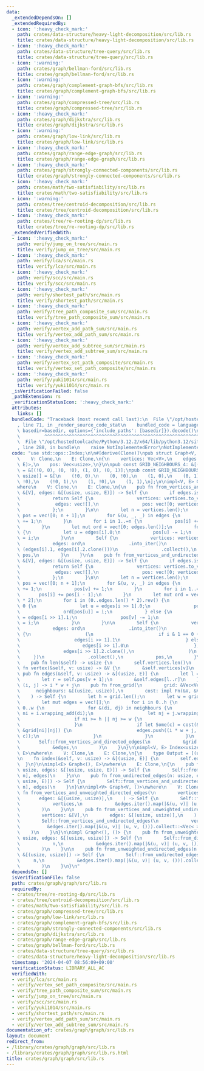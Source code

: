 ```yaml
---
data:
  _extendedDependsOn: []
  _extendedRequiredBy:
  - icon: ':heavy_check_mark:'
    path: crates/data-structure/heavy-light-decomposition/src/lib.rs
    title: crates/data-structure/heavy-light-decomposition/src/lib.rs
  - icon: ':heavy_check_mark:'
    path: crates/data-structure/tree-query/src/lib.rs
    title: crates/data-structure/tree-query/src/lib.rs
  - icon: ':warning:'
    path: crates/graph/bellman-ford/src/lib.rs
    title: crates/graph/bellman-ford/src/lib.rs
  - icon: ':warning:'
    path: crates/graph/complement-graph-bfs/src/lib.rs
    title: crates/graph/complement-graph-bfs/src/lib.rs
  - icon: ':warning:'
    path: crates/graph/compressed-tree/src/lib.rs
    title: crates/graph/compressed-tree/src/lib.rs
  - icon: ':heavy_check_mark:'
    path: crates/graph/dijkstra/src/lib.rs
    title: crates/graph/dijkstra/src/lib.rs
  - icon: ':warning:'
    path: crates/graph/low-link/src/lib.rs
    title: crates/graph/low-link/src/lib.rs
  - icon: ':heavy_check_mark:'
    path: crates/graph/range-edge-graph/src/lib.rs
    title: crates/graph/range-edge-graph/src/lib.rs
  - icon: ':heavy_check_mark:'
    path: crates/graph/strongly-connected-components/src/lib.rs
    title: crates/graph/strongly-connected-components/src/lib.rs
  - icon: ':heavy_check_mark:'
    path: crates/math/two-satisfiability/src/lib.rs
    title: crates/math/two-satisfiability/src/lib.rs
  - icon: ':warning:'
    path: crates/tree/centroid-decomposition/src/lib.rs
    title: crates/tree/centroid-decomposition/src/lib.rs
  - icon: ':heavy_check_mark:'
    path: crates/tree/re-rooting-dp/src/lib.rs
    title: crates/tree/re-rooting-dp/src/lib.rs
  _extendedVerifiedWith:
  - icon: ':heavy_check_mark:'
    path: verify/jump_on_tree/src/main.rs
    title: verify/jump_on_tree/src/main.rs
  - icon: ':heavy_check_mark:'
    path: verify/lca/src/main.rs
    title: verify/lca/src/main.rs
  - icon: ':heavy_check_mark:'
    path: verify/scc/src/main.rs
    title: verify/scc/src/main.rs
  - icon: ':heavy_check_mark:'
    path: verify/shortest_path/src/main.rs
    title: verify/shortest_path/src/main.rs
  - icon: ':heavy_check_mark:'
    path: verify/tree_path_composite_sum/src/main.rs
    title: verify/tree_path_composite_sum/src/main.rs
  - icon: ':heavy_check_mark:'
    path: verify/vertex_add_path_sum/src/main.rs
    title: verify/vertex_add_path_sum/src/main.rs
  - icon: ':heavy_check_mark:'
    path: verify/vertex_add_subtree_sum/src/main.rs
    title: verify/vertex_add_subtree_sum/src/main.rs
  - icon: ':heavy_check_mark:'
    path: verify/vertex_set_path_composite/src/main.rs
    title: verify/vertex_set_path_composite/src/main.rs
  - icon: ':heavy_check_mark:'
    path: verify/yuki1014/src/main.rs
    title: verify/yuki1014/src/main.rs
  _isVerificationFailed: false
  _pathExtension: rs
  _verificationStatusIcon: ':heavy_check_mark:'
  attributes:
    links: []
  bundledCode: "Traceback (most recent call last):\n  File \"/opt/hostedtoolcache/Python/3.12.2/x64/lib/python3.12/site-packages/onlinejudge_verify/documentation/build.py\"\
    , line 71, in _render_source_code_stat\n    bundled_code = language.bundle(stat.path,\
    \ basedir=basedir, options={'include_paths': [basedir]}).decode()\n          \
    \         ^^^^^^^^^^^^^^^^^^^^^^^^^^^^^^^^^^^^^^^^^^^^^^^^^^^^^^^^^^^^^^^^^^^^^^^^^^^^^^^^^\n\
    \  File \"/opt/hostedtoolcache/Python/3.12.2/x64/lib/python3.12/site-packages/onlinejudge_verify/languages/rust.py\"\
    , line 288, in bundle\n    raise NotImplementedError\nNotImplementedError\n"
  code: "use std::ops::Index;\n\n#[derive(Clone)]\npub struct Graph<V, E>\nwhere\n\
    \    V: Clone,\n    E: Clone,\n{\n    vertices: Vec<V>,\n    edges: Vec<(usize,\
    \ E)>,\n    pos: Vec<usize>,\n}\n\npub const GRID_NEIGHBOURS_4: &[(usize, usize)]\
    \ = &[(!0, 0), (0, !0), (1, 0), (0, 1)];\npub const GRID_NEIGHBOURS_8: &[(usize,\
    \ usize)] = &[\n    (!0, 0),\n    (0, !0),\n    (1, 0),\n    (0, 1),\n    (!0,\
    \ !0),\n    (!0, 1),\n    (1, !0),\n    (1, 1),\n];\n\nimpl<V, E> Graph<V, E>\n\
    where\n    V: Clone,\n    E: Clone,\n{\n    pub fn from_vertices_and_directed_edges(vertices:\
    \ &[V], edges: &[(usize, usize, E)]) -> Self {\n        if edges.is_empty() {\n\
    \            return Self {\n                vertices: vertices.to_vec(),\n   \
    \             edges: vec![],\n                pos: vec![0; vertices.len() + 1],\n\
    \            };\n        }\n\n        let n = vertices.len();\n        let mut\
    \ pos = vec![0; n + 1];\n        for &(u, _, _) in edges {\n            pos[u]\
    \ += 1;\n        }\n        for i in 1..=n {\n            pos[i] += pos[i - 1];\n\
    \        }\n        let mut ord = vec![0; edges.len()];\n        for i in (0..edges.len()).rev()\
    \ {\n            let u = edges[i].0;\n            pos[u] -= 1;\n            ord[pos[u]]\
    \ = i;\n        }\n\n        Self {\n            vertices: vertices.to_vec(),\n\
    \            edges: ord\n                .into_iter()\n                .map(|i|\
    \ (edges[i].1, edges[i].2.clone()))\n                .collect(),\n           \
    \ pos,\n        }\n    }\n\n    pub fn from_vertices_and_undirected_edges(vertices:\
    \ &[V], edges: &[(usize, usize, E)]) -> Self {\n        if edges.is_empty() {\n\
    \            return Self {\n                vertices: vertices.to_vec(),\n   \
    \             edges: vec![],\n                pos: vec![0; vertices.len() + 1],\n\
    \            };\n        }\n\n        let n = vertices.len();\n        let mut\
    \ pos = vec![0; n + 1];\n        for &(u, v, _) in edges {\n            pos[u]\
    \ += 1;\n            pos[v] += 1;\n        }\n        for i in 1..=n {\n     \
    \       pos[i] += pos[i - 1];\n        }\n        let mut ord = vec![0; edges.len()\
    \ * 2];\n        for i in (0..edges.len() * 2).rev() {\n            if i & 1 ==\
    \ 0 {\n                let u = edges[i >> 1].0;\n                pos[u] -= 1;\n\
    \                ord[pos[u]] = i;\n            } else {\n                let v\
    \ = edges[i >> 1].1;\n                pos[v] -= 1;\n                ord[pos[v]]\
    \ = i;\n            }\n        }\n\n        Self {\n            vertices: vertices.to_vec(),\n\
    \            edges: ord\n                .into_iter()\n                .map(|i|\
    \ {\n                    (\n                        if i & 1 == 0 {\n        \
    \                    edges[i >> 1].1\n                        } else {\n     \
    \                       edges[i >> 1].0\n                        },\n        \
    \                edges[i >> 1].2.clone(),\n                    )\n           \
    \     })\n                .collect(),\n            pos,\n        }\n    }\n\n\
    \    pub fn len(&self) -> usize {\n        self.vertices.len()\n    }\n\n    pub\
    \ fn vertex(&self, v: usize) -> &V {\n        &self.vertices[v]\n    }\n\n   \
    \ pub fn edges(&self, v: usize) -> &[(usize, E)] {\n        let l = self.pos[v];\n\
    \        let r = self.pos[v + 1];\n        &self.edges[l..r]\n    }\n\n    ///\
    \ (i, j) -> i * w + j\n    pub fn from_grid(\n        grid: &Vec<Vec<V>>,\n  \
    \      neighbours: &[(usize, usize)],\n        cost: impl Fn(&V, &V) -> Option<E>,\n\
    \    ) -> Self {\n        let h = grid.len();\n        let w = grid[0].len();\n\
    \        let mut edges = vec![];\n        for i in 0..h {\n            for j in\
    \ 0..w {\n                for &(di, dj) in neighbours {\n                    let\
    \ ni = i.wrapping_add(di);\n                    let nj = j.wrapping_add(dj);\n\
    \                    if ni >= h || nj >= w {\n                        continue;\n\
    \                    }\n                    if let Some(c) = cost(&grid[i][j],\
    \ &grid[ni][nj]) {\n                        edges.push((i * w + j, ni * w + nj,\
    \ c));\n                    }\n                }\n            }\n        }\n \
    \       Self::from_vertices_and_directed_edges(\n            &grid.into_iter().flatten().cloned().collect::<Vec<_>>(),\n\
    \            &edges,\n        )\n    }\n}\n\nimpl<V, E> Index<usize> for Graph<V,\
    \ E>\nwhere\n    V: Clone,\n    E: Clone,\n{\n    type Output = [(usize, E)];\n\
    \n    fn index(&self, v: usize) -> &[(usize, E)] {\n        self.edges(v)\n  \
    \  }\n}\n\nimpl<E> Graph<(), E>\nwhere\n    E: Clone,\n{\n    pub fn from_directed_edges(n:\
    \ usize, edges: &[(usize, usize, E)]) -> Self {\n        Self::from_vertices_and_directed_edges(&vec![();\
    \ n], edges)\n    }\n\n    pub fn from_undirected_edges(n: usize, edges: &[(usize,\
    \ usize, E)]) -> Self {\n        Self::from_vertices_and_undirected_edges(&vec![();\
    \ n], edges)\n    }\n}\n\nimpl<V> Graph<V, ()>\nwhere\n    V: Clone,\n{\n    pub\
    \ fn from_vertices_and_unweighted_directed_edges(\n        vertices: &[V],\n \
    \       edges: &[(usize, usize)],\n    ) -> Self {\n        Self::from_vertices_and_directed_edges(\n\
    \            vertices,\n            &edges.iter().map(|&(u, v)| (u, v, ())).collect::<Vec<_>>(),\n\
    \        )\n    }\n\n    pub fn from_vertices_and_unweighted_undirected_edges(\n\
    \        vertices: &[V],\n        edges: &[(usize, usize)],\n    ) -> Self {\n\
    \        Self::from_vertices_and_undirected_edges(\n            vertices,\n  \
    \          &edges.iter().map(|&(u, v)| (u, v, ())).collect::<Vec<_>>(),\n    \
    \    )\n    }\n}\n\nimpl Graph<(), ()> {\n    pub fn from_unweighted_directed_edges(n:\
    \ usize, edges: &[(usize, usize)]) -> Self {\n        Self::from_directed_edges(\n\
    \            n,\n            &edges.iter().map(|&(u, v)| (u, v, ())).collect::<Vec<_>>(),\n\
    \        )\n    }\n\n    pub fn from_unweighted_undirected_edges(n: usize, edges:\
    \ &[(usize, usize)]) -> Self {\n        Self::from_undirected_edges(\n       \
    \     n,\n            &edges.iter().map(|&(u, v)| (u, v, ())).collect::<Vec<_>>(),\n\
    \        )\n    }\n}\n"
  dependsOn: []
  isVerificationFile: false
  path: crates/graph/graph/src/lib.rs
  requiredBy:
  - crates/tree/re-rooting-dp/src/lib.rs
  - crates/tree/centroid-decomposition/src/lib.rs
  - crates/math/two-satisfiability/src/lib.rs
  - crates/graph/compressed-tree/src/lib.rs
  - crates/graph/low-link/src/lib.rs
  - crates/graph/complement-graph-bfs/src/lib.rs
  - crates/graph/strongly-connected-components/src/lib.rs
  - crates/graph/dijkstra/src/lib.rs
  - crates/graph/range-edge-graph/src/lib.rs
  - crates/graph/bellman-ford/src/lib.rs
  - crates/data-structure/tree-query/src/lib.rs
  - crates/data-structure/heavy-light-decomposition/src/lib.rs
  timestamp: '2024-04-07 08:56:09+09:00'
  verificationStatus: LIBRARY_ALL_AC
  verifiedWith:
  - verify/lca/src/main.rs
  - verify/vertex_set_path_composite/src/main.rs
  - verify/tree_path_composite_sum/src/main.rs
  - verify/jump_on_tree/src/main.rs
  - verify/scc/src/main.rs
  - verify/yuki1014/src/main.rs
  - verify/shortest_path/src/main.rs
  - verify/vertex_add_path_sum/src/main.rs
  - verify/vertex_add_subtree_sum/src/main.rs
documentation_of: crates/graph/graph/src/lib.rs
layout: document
redirect_from:
- /library/crates/graph/graph/src/lib.rs
- /library/crates/graph/graph/src/lib.rs.html
title: crates/graph/graph/src/lib.rs
---
```

